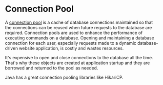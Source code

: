# Connection Pool

A [connection pool](https://en.wikipedia.org/wiki/Connection_pool) is a cache of database connections maintained so that the connections can be reused when future requests to the database are required. Connection pools are used to enhance the performance of executing commands on a database. Opening and maintaining a database connection for each user, especially requests made to a dynamic database-driven website application, is costly and wastes resources.

It's expensive to open and close connections to the database all the time. That's why these objects are created at application startup and they are borrowed and returned to the pool as needed.

Java has a great connection pooling libraries like HikariCP.